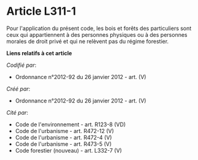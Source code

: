 # Article L311-1

Pour l'application du présent code, les bois et forêts des particuliers sont ceux qui appartiennent à des personnes physiques
ou à des personnes morales de droit privé et qui ne relèvent pas du régime forestier.

**Liens relatifs à cet article**

_Codifié par_:

  - Ordonnance n°2012-92 du 26 janvier 2012 - art. (V)

_Créé par_:

  - Ordonnance n°2012-92 du 26 janvier 2012 - art. (V)

_Cité par_:

  - Code de l'environnement - art. R123-8 (VD)
  - Code de l'urbanisme - art. R472-12 (V)
  - Code de l'urbanisme - art. R472-4 (V)
  - Code de l'urbanisme - art. R473-5 (V)
  - Code forestier (nouveau) - art. L332-7 (V)
